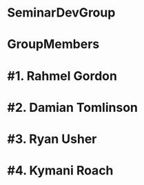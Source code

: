 # SeminarDevGroup

# GroupMembers 
#  #1. Rahmel Gordon
#  #2. Damian Tomlinson
#  #3. Ryan Usher
#  #4. Kymani Roach
